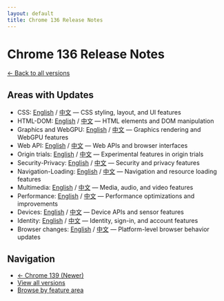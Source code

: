```yaml
---
layout: default
title: Chrome 136 Release Notes
---
```


# Chrome 136 Release Notes

[← Back to all versions](../index.html)

## Areas with Updates

- CSS: [English](./css-en.html) / [中文](./css-zh.html) — CSS styling, layout, and UI features
- HTML-DOM: [English](./html-dom-en.html) / [中文](./html-dom-zh.html) — HTML elements and DOM manipulation
- Graphics and WebGPU: [English](./graphics-webgpu-en.html) / [中文](./graphics-webgpu-zh.html) — Graphics rendering and WebGPU features
- Web API: [English](./webapi-en.html) / [中文](./webapi-zh.html) — Web APIs and browser interfaces
- Origin trials: [English](./origin-trials-en.html) / [中文](./origin-trials-zh.html) — Experimental features in origin trials
- Security-Privacy: [English](./security-privacy-en.html) / [中文](./security-privacy-zh.html) — Security and privacy features
- Navigation-Loading: [English](./navigation-loading-en.html) / [中文](./navigation-loading-zh.html) — Navigation and resource loading features
- Multimedia: [English](./multimedia-en.html) / [中文](./multimedia-zh.html) — Media, audio, and video features
- Performance: [English](./performance-en.html) / [中文](./performance-zh.html) — Performance optimizations and improvements
- Devices: [English](./devices-en.html) / [中文](./devices-zh.html) — Device APIs and sensor features
- Identity: [English](./identity-en.html) / [中文](./identity-zh.html) — Identity, sign-in, and account features
- Browser changes: [English](./browser-changes-en.html) / [中文](./browser-changes-zh.html) — Platform-level browser behavior updates

## Navigation

- [← Chrome 139 (Newer)](../chrome-139/index.html)
- [View all versions](../index.html)
- [Browse by feature area](../../areas/index.html)
